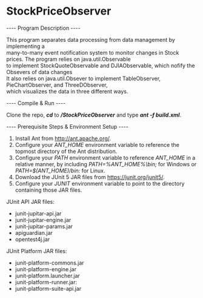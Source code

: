 # StockPriceObserver
---- Program Description ----<br />

This program separates data processing from data management by implementing a<br />
many-to-many event notification system to monitor changes in Stock prices. The program relies on java.util.Observable<br />
to implement StockQuoteObservable and DJIAObservable, which nofify the Obsevers of data changes<br />
It also relies on java.util.Obsever to implement TableObserver, PieChartObserver, and ThreeDObserver,<br />
which visualizes the data in three different ways.<br />

---- Compile & Run ----<br />

Clone the repo, **_cd_** to **_/StockPriceObserver_** and type **_ant -f build.xml_**.<br />

---- Prerequisite Steps & Environment Setup ----<br />

1. Install Ant from http://ant.apache.org/.
2. Configure your _ANT_HOME_ environment variable to reference the topmost directory of the Ant distribution.
3. Configure your _PATH_ environment variable to reference _ANT_HOME_ in a relative manner, by including _PATH=%ANT_HOME%\bin;_ for Windows or _PATH=$(ANT_HOME)/bin:_ for Linux.
4. Download the JUnit 5 JAR files from https://junit.org/junit5/.
5. Configure your _JUNIT_ environment variable to point to the directory containing those JAR files.

JUnit API JAR files:
* junit-jupitar-api.jar
* junit-jupitar-engine.jar
* junit-jupitar-params.jar
* apiguardian.jar
* opentest4j.jar

JUnit Platform JAR files:
* junit-platform-commons.jar
* junit-platform-engine.jar
* junit-platform.launcher.jar
* junit-platform-runner.jar:
* junit-platform-suite-api.jar

